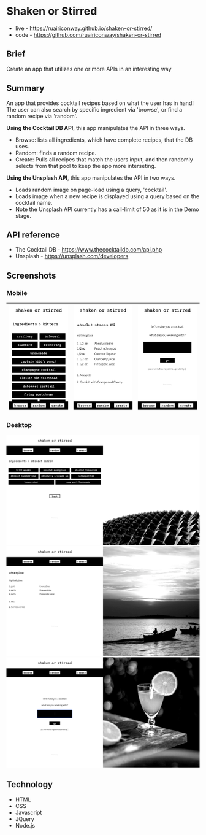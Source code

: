 # Shaken or Stirred

- live - https://ruairiconway.github.io/shaken-or-stirred/
- code - https://github.com/ruairiconway/shaken-or-stirred

## Brief
Create an app that utilizes one or more APIs in an interesting way

## Summary
An app that provides cocktail recipes based on what the user has in hand! The user can also search by specific ingredient via 'browse', or find a random recipe via 'random'.

**Using the Cocktail DB API**, this app manipulates the API in three ways.
- Browse: lists all ingredients, which have complete recipes, that the DB uses.
- Random: finds a random recipe.
- Create: Pulls all recipes that match the users input, and then randomly selects from that pool to keep the app more interseting.

**Using the Unsplash API**, this app manipulates the API in two ways.
- Loads random image on page-load using a query, 'cocktail'.
- Loads image when a new recipe is displayed using a query based on the cocktail name.
- Note the Unsplash API currently has a call-limit of 50 as it is in the Demo stage.

## API reference
- The Cocktail DB - https://www.thecocktaildb.com/api.php
- Unsplash - https://unsplash.com/developers

## Screenshots
### Mobile

| ![Image](assets/shaken-or-stirred-browse.png) | ![Image](assets/shaken-or-stirred-drink.png) | ![Image](assets/shaken-or-stirred-create.png) |
|---|---|---|

### Desktop
![Image](assets/shaken-or-stirred-browse-desktop.png)
![Image](assets/shaken-or-stirred-drink-desktop.png)
![Image](assets/shaken-or-stirred-create-desktop.png)

## Technology
- HTML
- CSS
- Javascript
- JQuery
- Node.js
